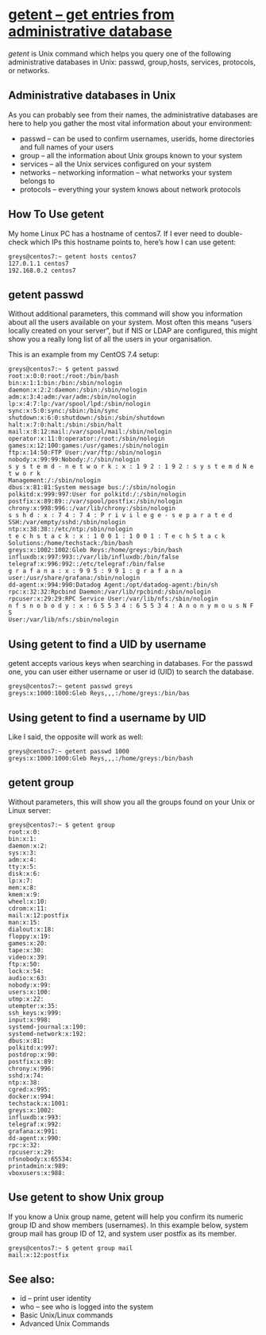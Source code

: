 # [getent – get entries from administrative database](https://www.unixtutorial.org/commands/getent "unixtutorial")
*getent* is Unix command which helps you query one of the following administrative databases in Unix: passwd, group,hosts, services, protocols, or networks.

## Administrative databases in Unix

As you can probably see from their names, the administrative
databases are here to help you gather the most vital
information about your environment:
- passwd – can be used to confirm usernames, userids, home directories and full names of your users
- group – all the information about Unix groups known to your system
- services – all the Unix services configured on your system
- networks – networking information – what networks your system belongs to
- protocols – everything your system knows about network protocols

## How To Use getent
My home Linux PC has a hostname of centos7. If I ever need to double-check which IPs this hostname points to, here’s how I
can use getent:
```shell
greys@centos7:~ getent hosts centos7
127.0.1.1 centos7
192.168.0.2 centos7
```

## getent passwd

Without additional parameters, this command will show you information about all the users available on your system. Most
often this means “users locally created on your server”, but if NIS or LDAP are configured, this might show you a really
long list of all the users in your organisation.

This is an example from my CentOS 7.4 setup:
```shell
greys@centos7:~ $ getent passwd
root:x:0:0:root:/root:/bin/bash
bin:x:1:1:bin:/bin:/sbin/nologin
daemon:x:2:2:daemon:/sbin:/sbin/nologin
adm:x:3:4:adm:/var/adm:/sbin/nologin
lp:x:4:7:lp:/var/spool/lpd:/sbin/nologin
sync:x:5:0:sync:/sbin:/bin/sync
shutdown:x:6:0:shutdown:/sbin:/sbin/shutdown
halt:x:7:0:halt:/sbin:/sbin/halt
mail:x:8:12:mail:/var/spool/mail:/sbin/nologin
operator:x:11:0:operator:/root:/sbin/nologin
games:x:12:100:games:/usr/games:/sbin/nologin
ftp:x:14:50:FTP User:/var/ftp:/sbin/nologin
nobody:x:99:99:Nobody:/:/sbin/nologin
s y s t e m d - n e t w o r k : x : 1 9 2 : 1 9 2 : s y s t e m d N e t w o r k
Management:/:/sbin/nologin
dbus:x:81:81:System message bus:/:/sbin/nologin
polkitd:x:999:997:User for polkitd:/:/sbin/nologin
postfix:x:89:89::/var/spool/postfix:/sbin/nologin
chrony:x:998:996::/var/lib/chrony:/sbin/nologin
s s h d : x : 7 4 : 7 4 : P r i v i l e g e - s e p a r a t e d
SSH:/var/empty/sshd:/sbin/nologin
ntp:x:38:38::/etc/ntp:/sbin/nologin
t e c h s t a c k : x : 1 0 0 1 : 1 0 0 1 : T e c h S t a c k
Solutions:/home/techstack:/bin/bash
greys:x:1002:1002:Gleb Reys:/home/greys:/bin/bash
influxdb:x:997:993::/var/lib/influxdb:/bin/false
telegraf:x:996:992::/etc/telegraf:/bin/false
g r a f a n a : x : 9 9 5 : 9 9 1 : g r a f a n a
user:/usr/share/grafana:/sbin/nologin
dd-agent:x:994:990:Datadog Agent:/opt/datadog-agent:/bin/sh
rpc:x:32:32:Rpcbind Daemon:/var/lib/rpcbind:/sbin/nologin
rpcuser:x:29:29:RPC Service User:/var/lib/nfs:/sbin/nologin
n f s n o b o d y : x : 6 5 5 3 4 : 6 5 5 3 4 : A n o n y m o u s N F S
User:/var/lib/nfs:/sbin/nologin
```


## Using getent to find a UID by username

getent accepts various keys when searching in databases. For the passwd one, you can user either username or user id (UID)
to search the database.
```shell
greys@centos7:~ getent passwd greys
greys:x:1000:1000:Gleb Reys,,,:/home/greys:/bin/bas
```

## Using getent to find a username by UID
Like I said, the opposite will work as well:
```shell
greys@centos7:~ getent passwd 1000
greys:x:1000:1000:Gleb Reys,,,:/home/greys:/bin/bash
```
## getent group
Without parameters, this will show you all the groups found on your Unix or Linux server:
```shell
greys@centos7:~ $ getent group
root:x:0:
bin:x:1:
daemon:x:2:
sys:x:3:
adm:x:4:
tty:x:5:
disk:x:6:
lp:x:7:
mem:x:8:
kmem:x:9:
wheel:x:10:
cdrom:x:11:
mail:x:12:postfix
man:x:15:
dialout:x:18:
floppy:x:19:
games:x:20:
tape:x:30:
video:x:39:
ftp:x:50:
lock:x:54:
audio:x:63:
nobody:x:99:
users:x:100:
utmp:x:22:
utempter:x:35:
ssh_keys:x:999:
input:x:998:
systemd-journal:x:190:
systemd-network:x:192:
dbus:x:81:
polkitd:x:997:
postdrop:x:90:
postfix:x:89:
chrony:x:996:
sshd:x:74:
ntp:x:38:
cgred:x:995:
docker:x:994:
techstack:x:1001:
greys:x:1002:
influxdb:x:993:
telegraf:x:992:
grafana:x:991:
dd-agent:x:990:
rpc:x:32:
rpcuser:x:29:
nfsnobody:x:65534:
printadmin:x:989:
vboxusers:x:988:
```

## Use getent to show Unix group
If you know a Unix group name, getent will help you confirm its numeric group ID and show members (usernames).
In this example below, system group mail has group ID of 12, and system user postfix as its member.
```shell
greys@centos7:~ $ getent group mail
mail:x:12:postfix
```
## See also:
- id – print user identity
- who – see who is logged into the system
- Basic Unix/Linux commands
- Advanced Unix Commands
